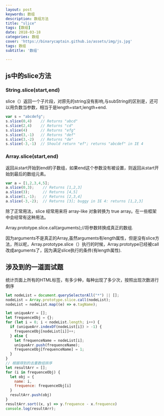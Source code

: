 ```yaml
---
layout: post
keywords: 数组
description: 数组方法
title: "slice"
tags: [数组]
date: 2018-03-18
categories: 数组
cover: 'https://binarycaptain.github.io/assets/img/js.jpg'
tags: 数组
subtitle: '数组'

---
```



## js中的slice方法

### String.slice(start,end)
slice（）返回一个子片段，对原先的string没有影响,与subString的区别是，还可以用负数当参数，相当于是length+start,length+end.

```javascript
var s = "abcdefg";
s.slice(0,4)    // Returns "abcd"
s.slice(2,4)    // Returns "cd"
s.slice(4)      // Returns "efg"
s.slice(3,-1)   // Returns "def"
s.slice(3,-2)   // Returns "de"
s.slice(-3,-1)  // Should return "ef"; returns "abcdef" in IE 4
```

### Array.slice(start,end)

返回从start开始到end的子数组，如果end这个参数没有被设置，则返回从start开始到最后的数组元素。

```javascript
var a = [1,2,3,4,5];
a.slice(0,3);    // Returns [1,2,3]
a.slice(3);      // Returns [4,5]
a.slice(1,-1);   // Returns [2,3,4]
a.slice(-3,-2);  // Returns [3]; buggy in IE 4: returns [1,2,3]
```

除了正常用法，slice 经常用来将 array-like 对象转换为 true array。在一些框架中会经常有这种用法。

Array.prototype.slice.call(arguments);//将参数转换成真正的数组.

因为arguments不是真正的Array,虽然arguments有length属性，但是没有slice方法，所以呢，Array.prototype.slice（）执行的时候，Array.prototype已经被call改成arguments了，因为满足slice执行的条件(有length属性).

## 涉及到的一道面试题

统计页面上所有的HTML标签，有多少种，每种出现了多少次，按照出现次数进行倒序

```javascript
let nodeList = document.querySelectorAll("*") || [];
nodeList = Array.prototype.slice.call(nodeList);
nodeList = nodeList.map((e) => e.tagName);

let uniqueArr = [];
let frequenceObj = {};
for (let i = 0; i < nodeList.length; i++) {
  if (uniqueArr.indexOf(nodeList[i]) > -1) {
    frequenceObj[nodeList[i]]++;
  } else {
    let frequenceName = nodeList[i];
    uniqueArr.push(frequenceName);
    frequenceObj[frequenceName] = 1;
  }
}
// 根据得到的去重数组排序
let resultArr = [];
for (i in frequenceObj) {
  let obj = {
    name: i,
    frequence: frequenceObj[i]
  }
  resultArr.push(obj)
}
resultArr.sort((x, y) => y.frequence - x.frequence)
console.log(resultArr);

```




